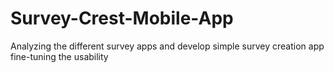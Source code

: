 # Survey-Crest-Mobile-App
Analyzing the different survey apps and develop simple survey creation app fine-tuning the usability
